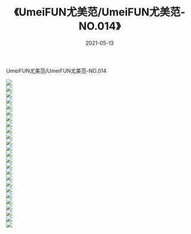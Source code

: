 ﻿---
layout: post
title:  《UmeiFUN尤美范/UmeiFUN尤美范-NO.014》
date:   2021-05-13
img: http://img.660000.xyz/Sharelink/网络美图/2021/UmeiFUN尤美范/UmeiFUN尤美范-NO.014/000.jpg
categories: [美女, 清纯, 唯美]
---

UmeiFUN尤美范/UmeiFUN尤美范-NO.014

 ![](http://img.660000.xyz/Sharelink/网络美图/2021/UmeiFUN尤美范/UmeiFUN尤美范-NO.014/001.jpg) <br>![](http://img.660000.xyz/Sharelink/网络美图/2021/UmeiFUN尤美范/UmeiFUN尤美范-NO.014/002.jpg) <br>![](http://img.660000.xyz/Sharelink/网络美图/2021/UmeiFUN尤美范/UmeiFUN尤美范-NO.014/003.jpg) <br>![](http://img.660000.xyz/Sharelink/网络美图/2021/UmeiFUN尤美范/UmeiFUN尤美范-NO.014/004.jpg) <br>![](http://img.660000.xyz/Sharelink/网络美图/2021/UmeiFUN尤美范/UmeiFUN尤美范-NO.014/005.jpg) <br>![](http://img.660000.xyz/Sharelink/网络美图/2021/UmeiFUN尤美范/UmeiFUN尤美范-NO.014/006.jpg) <br>![](http://img.660000.xyz/Sharelink/网络美图/2021/UmeiFUN尤美范/UmeiFUN尤美范-NO.014/007.jpg) <br>![](http://img.660000.xyz/Sharelink/网络美图/2021/UmeiFUN尤美范/UmeiFUN尤美范-NO.014/008.jpg) <br>![](http://img.660000.xyz/Sharelink/网络美图/2021/UmeiFUN尤美范/UmeiFUN尤美范-NO.014/009.jpg) <br>![](http://img.660000.xyz/Sharelink/网络美图/2021/UmeiFUN尤美范/UmeiFUN尤美范-NO.014/010.jpg) <br>![](http://img.660000.xyz/Sharelink/网络美图/2021/UmeiFUN尤美范/UmeiFUN尤美范-NO.014/011.jpg) <br>![](http://img.660000.xyz/Sharelink/网络美图/2021/UmeiFUN尤美范/UmeiFUN尤美范-NO.014/012.jpg) <br>![](http://img.660000.xyz/Sharelink/网络美图/2021/UmeiFUN尤美范/UmeiFUN尤美范-NO.014/013.jpg) <br>![](http://img.660000.xyz/Sharelink/网络美图/2021/UmeiFUN尤美范/UmeiFUN尤美范-NO.014/014.jpg) <br>![](http://img.660000.xyz/Sharelink/网络美图/2021/UmeiFUN尤美范/UmeiFUN尤美范-NO.014/015.jpg) <br>![](http://img.660000.xyz/Sharelink/网络美图/2021/UmeiFUN尤美范/UmeiFUN尤美范-NO.014/016.jpg) <br>![](http://img.660000.xyz/Sharelink/网络美图/2021/UmeiFUN尤美范/UmeiFUN尤美范-NO.014/017.jpg) <br>![](http://img.660000.xyz/Sharelink/网络美图/2021/UmeiFUN尤美范/UmeiFUN尤美范-NO.014/018.jpg) <br>![](http://img.660000.xyz/Sharelink/网络美图/2021/UmeiFUN尤美范/UmeiFUN尤美范-NO.014/019.jpg) <br>![](http://img.660000.xyz/Sharelink/网络美图/2021/UmeiFUN尤美范/UmeiFUN尤美范-NO.014/020.jpg) <br>![](http://img.660000.xyz/Sharelink/网络美图/2021/UmeiFUN尤美范/UmeiFUN尤美范-NO.014/021.jpg) <br>![](http://img.660000.xyz/Sharelink/网络美图/2021/UmeiFUN尤美范/UmeiFUN尤美范-NO.014/022.jpg) <br>![](http://img.660000.xyz/Sharelink/网络美图/2021/UmeiFUN尤美范/UmeiFUN尤美范-NO.014/023.jpg) <br>![](http://img.660000.xyz/Sharelink/网络美图/2021/UmeiFUN尤美范/UmeiFUN尤美范-NO.014/024.jpg) <br>![](http://img.660000.xyz/Sharelink/网络美图/2021/UmeiFUN尤美范/UmeiFUN尤美范-NO.014/025.jpg) <br>